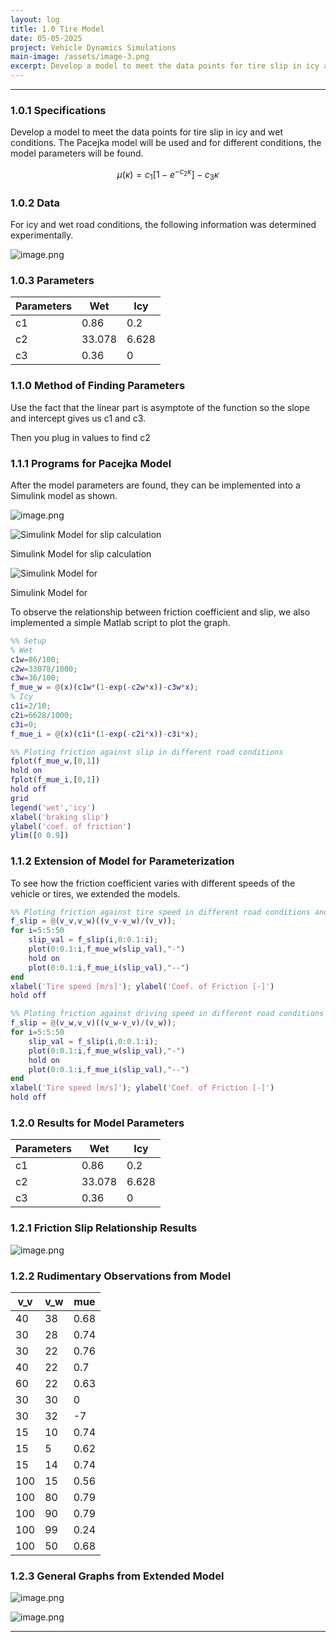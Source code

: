 ```yaml
---
layout: log
title: 1.0 Tire Model
date: 05-05-2025
project: Vehicle Dynamics Simulations
main-image: /assets/image-3.png
excerpt: Develop a model to meet the data points for tire slip in icy and wet conditions. The Pacejka model will be used and for different conditions, the model parameters will be found.
---
```


---
### 1.0.1 Specifications

Develop a model to meet the data points for tire slip in icy and wet conditions. The Pacejka model will be used and for different conditions, the model parameters will be found. 

$$
\mu(\kappa)=c_1\left[1-e^{-c_2\kappa}\right]-c_3\kappa
$$

### 1.0.2 Data

For icy and wet road conditions, the following information was determined experimentally. 

![image.png](/_projects/vehicle-simulations/assets/image-2.png)

### 1.0.3 Parameters

| Parameters | Wet | Icy |
| --- | --- | --- |
| c1 | 0.86 | 0.2 |
| c2 | 33.078 | 6.628 |
| c3 | 0.36 | 0 |

### 1.1.0 Method of Finding Parameters

Use the fact that the linear part is asymptote of the function so the slope and intercept gives us c1 and c3. 

Then you plug in values to find c2

### 1.1.1 Programs for Pacejka Model

After the model parameters are found, they can be implemented into a Simulink model as shown. 

![image.png](/_projects/vehicle-simulations/assets/image-3.png)

![Simulink Model for slip calculation](/_projects/vehicle-simulations/assets/image-4.png)

Simulink Model for slip calculation

![Simulink Model for ](/_projects/vehicle-simulations/assets/image-5.png)

Simulink Model for 

To observe the relationship between friction coefficient and slip, we also implemented a simple Matlab script to plot the graph. 

```matlab
%% Setup
% Wet
c1w=86/100;
c2w=33078/1000;
c3w=36/100;
f_mue_w = @(x)(c1w*(1-exp(-c2w*x))-c3w*x);
% Icy
c1i=2/10;
c2i=6628/1000;
c3i=0;
f_mue_i = @(x)(c1i*(1-exp(-c2i*x))-c3i*x);

%% Ploting friction against slip in different road conditions
fplot(f_mue_w,[0,1])
hold on
fplot(f_mue_i,[0,1])
hold off
grid
legend('wet','icy')
xlabel('braking slip')
ylabel('coef. of friction')
ylim([0 0.9])
```

### 1.1.2 Extension of Model for Parameterization

To see how the friction coefficient varies with different speeds of the vehicle or tires, we extended the models.

```matlab
%% Ploting friction against tire speed in different road conditions and vehicle velocities (braking)
f_slip = @(v_v,v_w)((v_v-v_w)/(v_v));
for i=5:5:50
    slip_val = f_slip(i,0:0.1:i);
    plot(0:0.1:i,f_mue_w(slip_val),"-")
    hold on
    plot(0:0.1:i,f_mue_i(slip_val),"--")
end
xlabel('Tire speed [m/s]'); ylabel('Coef. of Friction [-]')
hold off

%% Ploting friction against driving speed in different road conditions and tire velocities (accelerating)
f_slip = @(v_w,v_v)((v_w-v_v)/(v_w));
for i=5:5:50
    slip_val = f_slip(i,0:0.1:i);
    plot(0:0.1:i,f_mue_w(slip_val),"-")
    hold on
    plot(0:0.1:i,f_mue_i(slip_val),"--")
end
xlabel('Tire speed [m/s]'); ylabel('Coef. of Friction [-]')
hold off
```

### 1.2.0 Results for Model Parameters

| Parameters | Wet | Icy |
| --- | --- | --- |
| c1 | 0.86 | 0.2 |
| c2 | 33.078 | 6.628 |
| c3 | 0.36 | 0 |

### 1.2.1 Friction Slip Relationship Results

![image.png](/_projects/vehicle-simulations/assets/image-6.png)

### 1.2.2 Rudimentary Observations from Model

| v_v | v_w | mue |
| --- | --- | --- |
| 40 | 38 | 0.68 |
| 30 | 28 | 0.74 |
| 30 | 22 | 0.76 |
| 40 | 22 | 0.7 |
| 60 | 22 | 0.63 |
| 30 | 30 | 0 |
| 30 | 32 | -7 |
| 15 | 10 | 0.74 |
| 15 | 5 | 0.62 |
| 15 | 14 | 0.74 |
| 100 | 15 | 0.56 |
| 100 | 80 | 0.79 |
| 100 | 90 | 0.79 |
| 100 | 99 | 0.24 |
| 100 | 50 | 0.68 |

### 1.2.3 General Graphs from Extended Model

![image.png](/_projects/vehicle-simulations/assets/image-7.png)

![image.png](/_projects/vehicle-simulations/assets/image-8.png)

---